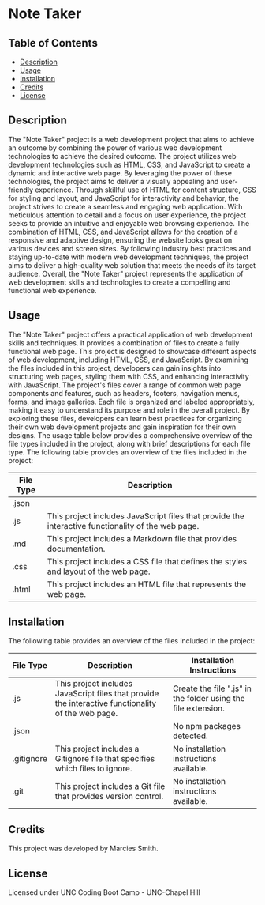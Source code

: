 # Note Taker

## Table of Contents
- [Description](#description)
- [Usage](#usage)
- [Installation](#installation)
- [Credits](#credits)
- [License](#license)

## Description

The "Note Taker" project is a web development project that aims to achieve an outcome by combining the power of various web development technologies to achieve the desired outcome. The project utilizes web development technologies such as HTML, CSS, and JavaScript to create a dynamic and interactive web page. By leveraging the power of these technologies, the project aims to deliver a visually appealing and user-friendly experience. Through skillful use of HTML for content structure, CSS for styling and layout, and JavaScript for interactivity and behavior, the project strives to create a seamless and engaging web application. With meticulous attention to detail and a focus on user experience, the project seeks to provide an intuitive and enjoyable web browsing experience. The combination of HTML, CSS, and JavaScript allows for the creation of a responsive and adaptive design, ensuring the website looks great on various devices and screen sizes. By following industry best practices and staying up-to-date with modern web development techniques, the project aims to deliver a high-quality web solution that meets the needs of its target audience. Overall, the "Note Taker" project represents the application of web development skills and technologies to create a compelling and functional web experience. 


## Usage

The "Note Taker" project offers a practical application of web development skills and techniques. It provides a combination of files to create a fully functional web page. This project is designed to showcase different aspects of web development, including HTML, CSS, and JavaScript. By examining the files included in this project, developers can gain insights into structuring web pages, styling them with CSS, and enhancing interactivity with JavaScript. The project's files cover a range of common web page components and features, such as headers, footers, navigation menus, forms, and image galleries. Each file is organized and labeled appropriately, making it easy to understand its purpose and role in the overall project. By exploring these files, developers can learn best practices for organizing their own web development projects and gain inspiration for their own designs. The usage table below provides a comprehensive overview of the file types included in the project, along with brief descriptions for each file type.
The following table provides an overview of the files included in the project:

| File Type | Description |
| --- | --- |
| .json |  |
| .js | This project includes JavaScript files that provide the interactive functionality of the web page. |
| .md | This project includes a Markdown file that provides documentation. |
| .css | This project includes a CSS file that defines the styles and layout of the web page. |
| .html | This project includes an HTML file that represents the web page. |


## Installation

The following table provides an overview of the files included in the project:

| File Type | Description | Installation Instructions |
| --- | --- | --- |
| .js | This project includes JavaScript files that provide the interactive functionality of the web page. | Create the file ".js" in the folder using the file extension. |
| .json |  | No npm packages detected. |
| .gitignore | This project includes a Gitignore file that specifies which files to ignore. | No installation instructions available. |
| .git | This project includes a Git file that provides version control. | No installation instructions available. |

## Credits

This project was developed by Marcies Smith.

## License

Licensed under UNC Coding Boot Camp - UNC-Chapel Hill
